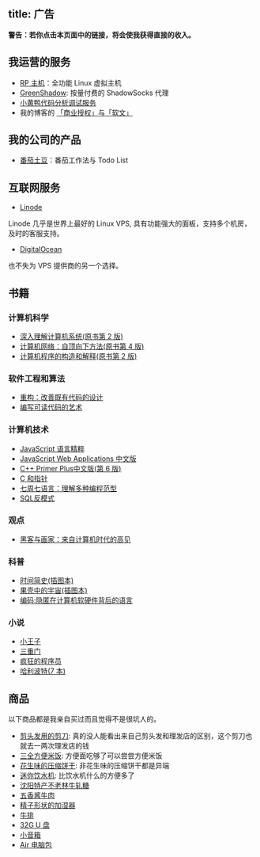 title: 广告
---

**警告：若你点击本页面中的链接，将会使我获得直接的收入。**

## 我运营的服务

* [RP 主机](http://rpvhost.net)：全功能 Linux 虚拟主机
* [GreenShadow](http://greenshadow.net): 按量付费的 ShadowSocks 代理
* [小黄鸭代码分析调试服务](http://item.taobao.com/item.htm?id=40108038667)
* 我的博客的 [「商业授权」与「软文」](/about#licence)

## 我的公司的产品

* [番茄土豆](https://pomotodo.com)：番茄工作法与 Todo List

## 互联网服务

* [Linode](https://www.linode.com/?r=a196912d910d9eefa806a2f2a00e5991811f85ef)

Linode 几乎是世界上最好的 Linux VPS, 具有功能强大的面板，支持多个机房，及时的客服支持。

* [DigitalOcean](https://www.digitalocean.com/?refcode=3adfb872a7c3)

也不失为 VPS 提供商的另一个选择。

## 书籍

### 计算机科学

* <a href="http://www.amazon.cn/gp/product/B004BJ18KM/ref=as_li_qf_sp_asin_tl?ie=UTF8&camp=536&creative=3200&creativeASIN=B004BJ18KM&linkCode=as2&tag=jysperm07-23">深入理解计算机系统(原书第 2 版)</a><img src="http://ir-cn.amazon-adsystem.com/e/ir?t=jysperm07-23&l=as2&o=28&a=B004BJ18KM" width="1" height="1" border="0" alt="" style="border:none !important; margin:0px !important;" />
* <a href="http://www.amazon.cn/gp/product/B001TCBSJ0/ref=as_li_tf_tl?ie=UTF8&camp=536&creative=3200&creativeASIN=B001TCBSJ0&linkCode=as2&tag=jysperm07-23">计算机网络：自顶向下方法(原书第 4 版)</a><img src="http://ir-cn.amazon-adsystem.com/e/ir?t=jysperm07-23&l=as2&o=28&a=B001TCBSJ0" width="1" height="1" border="0" alt="" style="border:none !important; margin:0px !important;" />
* <a href="http://www.amazon.cn/gp/product/B0011AP7RY/ref=as_li_tf_tl?ie=UTF8&camp=536&creative=3200&creativeASIN=B0011AP7RY&linkCode=as2&tag=jysperm07-23">计算机程序的构造和解释(原书第 2 版)</a><img src="http://ir-cn.amazon-adsystem.com/e/ir?t=jysperm07-23&l=as2&o=28&a=B0011AP7RY" width="1" height="1" border="0" alt="" style="border:none !important; margin:0px !important;" />

### 软件工程和算法

* <a href="http://www.amazon.cn/gp/product/B003BY6PLK/ref=as_li_tf_tl?ie=UTF8&camp=536&creative=3200&creativeASIN=B003BY6PLK&linkCode=as2&tag=jysperm07-23">重构：改善既有代码的设计</a><img src="http://ir-cn.amazon-adsystem.com/e/ir?t=jysperm07-23&l=as2&o=28&a=B003BY6PLK" width="1" height="1" border="0" alt="" style="border:none !important; margin:0px !important;" />
* <a href="http://www.amazon.cn/gp/product/B008B4DTG4/ref=as_li_tf_tl?ie=UTF8&camp=536&creative=3200&creativeASIN=B008B4DTG4&linkCode=as2&tag=jysperm07-23">编写可读代码的艺术</a><img src="http://ir-cn.amazon-adsystem.com/e/ir?t=jysperm07-23&l=as2&o=28&a=B008B4DTG4" width="1" height="1" border="0" alt="" style="border:none !important; margin:0px !important;" />

### 计算机技术

* <a href="http://www.amazon.cn/gp/product/B0097CON2S/ref=as_li_tf_tl?ie=UTF8&camp=536&creative=3200&creativeASIN=B0097CON2S&linkCode=as2&tag=jysperm07-23">JavaScript 语言精粹</a><img src="http://ir-cn.amazon-adsystem.com/e/ir?t=jysperm07-23&l=as2&o=28&a=B0097CON2S" width="1" height="1" border="0" alt="" style="border:none !important; margin:0px !important;" />
* <a href="http://www.amazon.cn/gp/product/B0082226FU/ref=as_li_ss_tl?ie=UTF8&camp=536&creative=3132&creativeASIN=B0082226FU&linkCode=as2&tag=jysperm07-23">JavaScript Web Applications 中文版</a><img src="http://ir-cn.amazon-adsystem.com/e/ir?t=jysperm07-23&l=as2&o=28&a=B0082226FU" width="1" height="1" border="0" alt="" style="border:none !important; margin:0px !important;" />
* <a href="http://www.amazon.cn/gp/product/B008A4XZRI/ref=as_li_tf_tl?ie=UTF8&camp=536&creative=3200&creativeASIN=B008A4XZRI&linkCode=as2&tag=jysperm07-23">C++ Primer Plus中文版(第 6 版)</a><img src="http://ir-cn.amazon-adsystem.com/e/ir?t=jysperm07-23&l=as2&o=28&a=B008A4XZRI" width="1" height="1" border="0" alt="" style="border:none !important; margin:0px !important;" />
* <a href="http://www.amazon.cn/gp/product/B00163LU68/ref=as_li_tf_tl?ie=UTF8&camp=536&creative=3200&creativeASIN=B00163LU68&linkCode=as2&tag=jysperm07-23">C 和指针</a><img src="http://ir-cn.amazon-adsystem.com/e/ir?t=jysperm07-23&l=as2&o=28&a=B00163LU68" width="1" height="1" border="0" alt="" style="border:none !important; margin:0px !important;" />
* <a href="http://www.amazon.cn/gp/product/B008041DUY/ref=as_li_tf_tl?ie=UTF8&camp=536&creative=3200&creativeASIN=B008041DUY&linkCode=as2&tag=jysperm07-23">七周七语言：理解多种编程范型</a><img src="http://ir-cn.amazon-adsystem.com/e/ir?t=jysperm07-23&l=as2&o=28&a=B008041DUY" width="1" height="1" border="0" alt="" style="border:none !important; margin:0px !important;" />
* <a href="http://www.amazon.cn/gp/product/B005N4L03E/ref=as_li_tf_tl?ie=UTF8&camp=536&creative=3200&creativeASIN=B005N4L03E&linkCode=as2&tag=jysperm07-23">SQL反模式</a><img src="http://ir-cn.amazon-adsystem.com/e/ir?t=jysperm07-23&l=as2&o=28&a=B005N4L03E" width="1" height="1" border="0" alt="" style="border:none !important; margin:0px !important;" />

### 观点

* <a href="http://www.amazon.cn/gp/product/B00G1ZT2C0/ref=as_li_tf_tl?ie=UTF8&camp=536&creative=3200&creativeASIN=B00G1ZT2C0&linkCode=as2&tag=jysperm07-23">黑客与画家：来自计算机时代的高见</a><img src="http://ir-cn.amazon-adsystem.com/e/ir?t=jysperm07-23&l=as2&o=28&a=B00G1ZT2C0" width="1" height="1" border="0" alt="" style="border:none !important; margin:0px !important;" />

### 科普

* <a href="http://www.amazon.cn/gp/product/B00116OR88/ref=as_li_tf_tl?ie=UTF8&camp=536&creative=3200&creativeASIN=B00116OR88&linkCode=as2&tag=jysperm07-23">时间简史(插图本)</a><img src="http://ir-cn.amazon-adsystem.com/e/ir?t=jysperm07-23&l=as2&o=28&a=B00116OR88" width="1" height="1" border="0" alt="" style="border:none !important; margin:0px !important;" />
* <a href="http://www.amazon.cn/gp/product/B00116OSKK/ref=as_li_tf_tl?ie=UTF8&camp=536&creative=3200&creativeASIN=B00116OSKK&linkCode=as2&tag=jysperm07-23">果壳中的宇宙(插图本)</a><img src="http://ir-cn.amazon-adsystem.com/e/ir?t=jysperm07-23&l=as2&o=28&a=B00116OSKK" width="1" height="1" border="0" alt="" style="border:none !important; margin:0px !important;" />
* <a href="http://www.amazon.cn/gp/product/B009RSXIB4/ref=as_li_tf_tl?ie=UTF8&camp=536&creative=3200&creativeASIN=B009RSXIB4&linkCode=as2&tag=jysperm07-23">编码:隐匿在计算机软硬件背后的语言</a><img src="http://ir-cn.amazon-adsystem.com/e/ir?t=jysperm07-23&l=as2&o=28&a=B009RSXIB4" width="1" height="1" border="0" alt="" style="border:none !important; margin:0px !important;" />

### 小说

* <a href="http://www.amazon.cn/gp/product/B00ANFMU8W/ref=as_li_tf_tl?ie=UTF8&camp=536&creative=3200&creativeASIN=B00ANFMU8W&linkCode=as2&tag=jysperm07-23">小王子</a><img src="http://ir-cn.amazon-adsystem.com/e/ir?t=jysperm07-23&l=as2&o=28&a=B00ANFMU8W" width="1" height="1" border="0" alt="" style="border:none !important; margin:0px !important;" />
* <a href="http://www.amazon.cn/gp/product/B0011C5FC4/ref=as_li_tf_tl?ie=UTF8&camp=536&creative=3200&creativeASIN=B0011C5FC4&linkCode=as2&tag=jysperm07-23">三重门</a><img src="http://ir-cn.amazon-adsystem.com/e/ir?t=jysperm07-23&l=as2&o=28&a=B0011C5FC4" width="1" height="1" border="0" alt="" style="border:none !important; margin:0px !important;" />
* <a href="http://www.amazon.cn/gp/product/B008QM2476/ref=as_li_tf_tl?ie=UTF8&camp=536&creative=3200&creativeASIN=B008QM2476&linkCode=as2&tag=jysperm07-23">疯狂的程序员</a><img src="http://ir-cn.amazon-adsystem.com/e/ir?t=jysperm07-23&l=as2&o=28&a=B008QM2476" width="1" height="1" border="0" alt="" style="border:none !important; margin:0px !important;" />
* <a href="http://www.amazon.cn/gp/product/B00C4R4J5O/ref=as_li_tf_tl?ie=UTF8&camp=536&creative=3200&creativeASIN=B00C4R4J5O&linkCode=as2&tag=jysperm07-23">哈利波特(7 本)</a><img src="http://ir-cn.amazon-adsystem.com/e/ir?t=jysperm07-23&l=as2&o=28&a=B00C4R4J5O" width="1" height="1" border="0" alt="" style="border:none !important; margin:0px !important;" />

## 商品
以下商品都是我亲自买过而且觉得不是很坑人的。

* [剪头发用的剪刀](http://s.click.taobao.com/t?e=m%3D2%26s%3D9R0lUQd1YmscQipKwQzePOeEDrYVVa64pRe%2F8jaAHci5VBFTL4hn2XPhED95jxoXLzyWwQxzkU%2Bcsn4YPlAPJee%2BubSluH1YleqwP7KHTjISQIJnnnbvAXjMuFyPd%2F%2BKmf57%2B1r8I1Rym7tE9dPjk8YOae24fhW0): 真的没人能看出来自己剪头发和理发店的区别，这个剪刀也就去一两次理发店的钱
* [三全方便米饭](http://redirect.simba.taobao.com/rd?w=unionnojs&f=http%3A%2F%2Fai.taobao.com%2Fauction%2Fedetail.htm%3Fe%3DQYQh4TA1O4bghojqVNxKsXskeQosYYiiMJ%252BJnhxioUmLltG5xFicOdXrTUTgh9sMDPIwxrc30rhwG5AwdMyMMj7a3CQX9%252BSV3hiWCyLcuNUsj5GFEEhk2%252BIZWR1bMnHu%26unid%3D55829784%26ptype%3D100010%26from%3Dbasic&k=5ccfdb950740ca16&c=un&b=alimm_0&p=mm_55829784_6372132_23798338): 方便面吃够了可以尝尝方便米饭
* [花生味的压缩饼干](http://redirect.simba.taobao.com/rd?w=unionnojs&f=http%3A%2F%2Fai.taobao.com%2Fauction%2Fedetail.htm%3Fe%3DK7j9edliGg3ghojqVNxKsV7YCWLA6Tp3PKJZXwqcKKCLltG5xFicOdXrTUTgh9sMDPIwxrc30rhwG5AwdMyMMj7a3CQX9%252BSV3hiWCyLcuNUsj5GFEEhk2%252BIZWR1bMnHu%26unid%3D55829784%26ptype%3D100010%26from%3Dbasic&k=5ccfdb950740ca16&c=un&b=alimm_0&p=mm_55829784_6372132_23798338): 非花生味的压缩饼干都是异端
* [迷你饮水机](http://redirect.simba.taobao.com/rd?w=unionnojs&f=http%3A%2F%2Fai.taobao.com%2Fauction%2Fedetail.htm%3Fe%3DmJnif%252FlnMFvghojqVNxKsVWYLspseW3P0bLNfl55gNyLltG5xFicOdXrTUTgh9sMDPIwxrc30rhwG5AwdMyMMj7a3CQX9%252BSV3hiWCyLcuNUsj5GFEEhk2%252BIZWR1bMnHu%26unid%3D55829784%26ptype%3D100010%26from%3Dbasic&k=5ccfdb950740ca16&c=un&b=alimm_0&p=mm_55829784_6372132_23798338): 比饮水机什么的方便多了
* [沈阳特产不老林牛轧糖](http://redirect.simba.taobao.com/rd?w=unionnojs&f=http%3A%2F%2Fai.taobao.com%2Fauction%2Fedetail.htm%3Fe%3DlkZRjW%252FQq7cjmraEDZVrLo%252Brc8KM66cBpmvFEKeGMjvlL1tPWpvWRP7gvmtLyoa3Dlg3nJM8sR9%252FMRqxEYVxTPbEWvUQZXJWgZtReQxk6hkL8c8fWZc4rtWkmprDaodj%26unid%3D55829784%26ptype%3D100010%26from%3Dbasic&k=5ccfdb950740ca16&c=un&b=alimm_0&p=mm_55829784_6372132_23798338)
* [五香酱牛肉](http://s.click.taobao.com/t?e=m%3D2%26s%3DKMaf%2Bh2XOsocQipKwQzePOeEDrYVVa64pRe%2F8jaAHci5VBFTL4hn2awuXeK%2F3v4slg6AtVBcXjycsn4YPlAPJee%2BubSluH1YleqwP7KHTjJpf4%2Bvp5Oh27h0g7ch0dZFpFnujS6I2TACuBHsPIW3k8Yl7w3%2FA2kb)
* [精子形状的加湿器](http://redirect.simba.taobao.com/rd?w=unionnojs&f=http%3A%2F%2Fai.taobao.com%2Fauction%2Fedetail.htm%3Fe%3DPIw%252FpyFMOzfghojqVNxKsd7otCNg9GwUsfSjPqrk7DyLltG5xFicOdXrTUTgh9sMDPIwxrc30rhwG5AwdMyMMj7a3CQX9%252BSV3hiWCyLcuNUsj5GFEEhk2%252BIZWR1bMnHu%26unid%3D55829784%26ptype%3D100010%26from%3Dbasic&k=5ccfdb950740ca16&c=un&b=alimm_0&p=mm_55829784_6372132_23798338)
* [牛排](http://redirect.simba.taobao.com/rd?w=unionnojs&f=http%3A%2F%2Fai.taobao.com%2Fauction%2Fedetail.htm%3Fe%3D9ZgMjnRi2VwjmraEDZVrLtlFZVOMZhQGHnLSp9l07xyLltG5xFicOdXrTUTgh9sMDPIwxrc30rhwG5AwdMyMMj7a3CQX9%252BSV3hiWCyLcuNUsj5GFEEhk2%252BIZWR1bMnHu%26unid%3D55829784%26ptype%3D100010%26from%3Dbasic&k=5ccfdb950740ca16&c=un&b=alimm_0&p=mm_55829784_6372132_23798338)
* [32G U 盘](http://redirect.simba.taobao.com/rd?w=unionnojs&f=http%3A%2F%2Fai.taobao.com%2Fauction%2Fedetail.htm%3Fe%3DP3ugApkCmiLghojqVNxKsbUNh2hEHS7Wn1Y2qSkaZVCLltG5xFicOdXrTUTgh9sMDPIwxrc30rhwG5AwdMyMMj7a3CQX9%252BSV3hiWCyLcuNUsj5GFEEhk2%252BIZWR1bMnHu%26unid%3D55829784%26ptype%3D100010%26from%3Dbasic&k=5ccfdb950740ca16&c=un&b=alimm_0&p=mm_55829784_6372132_23798338)
* [小音箱](http://redirect.simba.taobao.com/rd?w=unionnojs&f=http%3A%2F%2Fai.taobao.com%2Fauction%2Fedetail.htm%3Fe%3DOgFQHCGZFB7ghojqVNxKscud6ORr1Cc0F2FCrFXB2oSLltG5xFicOdXrTUTgh9sMDPIwxrc30rhwG5AwdMyMMj7a3CQX9%252BSV3hiWCyLcuNUsj5GFEEhk2%252BIZWR1bMnHu%26unid%3D55829784%26ptype%3D100010%26from%3Dbasic&k=5ccfdb950740ca16&c=un&b=alimm_0&p=mm_55829784_6372132_23798338)
* [Air 电脑包](http://redirect.simba.taobao.com/rd?w=unionnojs&f=http%3A%2F%2Fai.taobao.com%2Fauction%2Fedetail.htm%3Fe%3DQho2NcOvmYvebLdhAWchHBzvC2qHwoMqsMiqaJ97LhaLltG5xFicOdXrTUTgh9sMDPIwxrc30rhwG5AwdMyMMj7a3CQX9%252BSV3hiWCyLcuNUsj5GFEEhk2%252BIZWR1bMnHu%26unid%3D55829784%26ptype%3D100010%26from%3Dbasic&k=5ccfdb950740ca16&c=un&b=alimm_0&p=mm_55829784_6372132_23798338)
